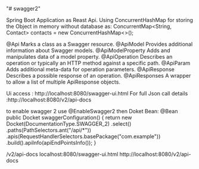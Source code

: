 "# swagger2" 

Spring Boot Application as Reast Api.
Using ConcurrentHashMap for storing the Object in memory without database as:
ConcurrentMap<String, Contact> contacts = new ConcurrentHashMap<>();

@Api	Marks a class as a Swagger resource.
@ApiModel	Provides additional information about Swagger models.
@ApiModelProperty	Adds and manipulates data of a model property.
@ApiOperation	Describes an operation or typically an HTTP method against a specific path.
@ApiParam	Adds additional meta-data for operation parameters.
@ApiResponse	Describes a possible response of an operation.
@ApiResponses	A wrapper to allow a list of multiple ApiResponse objects.

Ui access : http://localhost:8080/swagger-ui.html
For full Json call details :http://localhost:8080/v2/api-docs

to enable swagger 2 use @EnableSwagger2
then Doket Bean:
@Bean
    public Docket swaggerConfiguration() {
        return new Docket(DocumentationType.SWAGGER_2)
        	.select()
            .paths(PathSelectors.ant("/api/*"))
            .apis(RequestHandlerSelectors.basePackage("com.example"))
            .build().apiInfo(apiEndPointsInfo());
    }



/v2/api-docs
localhost:8080/swagger-ui.html
http://localhost:8080/v2/api-docs